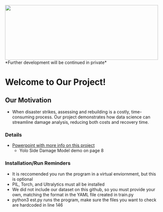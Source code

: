 <img src="https://www.worldatlas.com/img/flag/ua-flag.jpg" width="100%" height="180" />
*Further development will be continued in private*

# Welcome to Our Project!

## Our Motivation
* When disaster strikes, assessing and rebuilding is a costly, time-consuming process. Our project demonstrates how data science can streamline damage analysis, reducing both costs and recovery time.

### Details
* [Powerpoint with more info on this project](https://docs.google.com/presentation/d/1BkbNGrVA0agTMpkpehzaJqENou5NLx1ZeVcW2eblpRU/edit?usp=sharing)
  * Yolo Side Damage Model demo on page 8 

### Installation/Run Reminders
* It is reccomended you run the program in a virtual enviornment, but this is optional
* PIL, Torch, and Ultralytics must all be installed
* We did not include our dataset on this github, so you must provide your own, matching the format in the YAML file created in train.py
* python3 est.py runs the program, make sure the files you want to check are hardcoded in line 146
